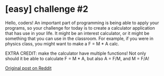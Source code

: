 # [easy] challenge #2

Hello, coders!
An important part of programming is being able to apply your programs,
so your challenge for today is to create a calculator application that has use in your life.
It might be an interest calculator, or it might be something that you can use in the classroom.
For example, if you were in physics class, you might want to make a F = M * A calc.

EXTRA CREDIT: make the calculator have multiple functions!
Not only should it be able to calculate F = M * A, but also A = F/M, and M = F/A!

[Original post on Reddit](https://www.reddit.com/r/dailyprogrammer/comments/pjbj8/easy_challenge_2/)
